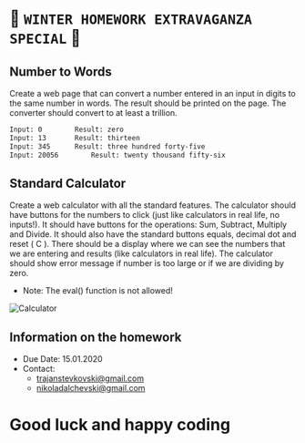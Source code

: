 # &#x1F384;[](https://placehold.it/15/f03c15/000000?text=+) `WINTER HOMEWORK EXTRAVAGANZA SPECIAL` &#x1F384; [](https://placehold.it/15/f03c15/000000?text=+)

##  Number to Words

Create a web page that can convert a number entered in an input in digits to the same number in words. The result should be printed on the page. The converter should convert to at least a trillion. 

```sh
Input: 0		Result: zero
Input: 13		Result: thirteen 	
Input: 345		Result: three hundred forty-five
Input: 20056	    Result: twenty thousand fifty-six
```

## Standard Calculator

Create a web calculator with all the standard features. The calculator should have buttons for the numbers to click (just like calculators in real life, no inputs!). It should have buttons for the operations: Sum, Subtract, Multiply and Divide. It should also have the standard buttons equals, decimal dot and reset ( C ). There should be a display where we can see the numbers that we are entering and results (like calculators in real life). The calculator should show error message if number is too large or if we are dividing by zero.

 * Note: The eval() function is not allowed!
 
 ![Calculator](https://thumbs.gfycat.com/WholeTartIberianchiffchaff-size_restricted.gif)

## Information on the homework

* Due Date: 	15.01.2020
* Contact: 
    * trajanstevkovski@gmail.com
    * nikoladalchevski@gmail.com

# Good luck and happy coding